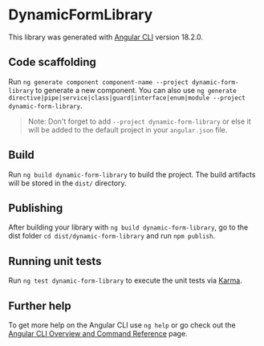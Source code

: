 # DynamicFormLibrary

This library was generated with [Angular CLI](https://github.com/angular/angular-cli) version 18.2.0.

## Code scaffolding

Run `ng generate component component-name --project dynamic-form-library` to generate a new component. You can also use `ng generate directive|pipe|service|class|guard|interface|enum|module --project dynamic-form-library`.
> Note: Don't forget to add `--project dynamic-form-library` or else it will be added to the default project in your `angular.json` file. 

## Build

Run `ng build dynamic-form-library` to build the project. The build artifacts will be stored in the `dist/` directory.

## Publishing

After building your library with `ng build dynamic-form-library`, go to the dist folder `cd dist/dynamic-form-library` and run `npm publish`.

## Running unit tests

Run `ng test dynamic-form-library` to execute the unit tests via [Karma](https://karma-runner.github.io).

## Further help

To get more help on the Angular CLI use `ng help` or go check out the [Angular CLI Overview and Command Reference](https://angular.dev/tools/cli) page.
